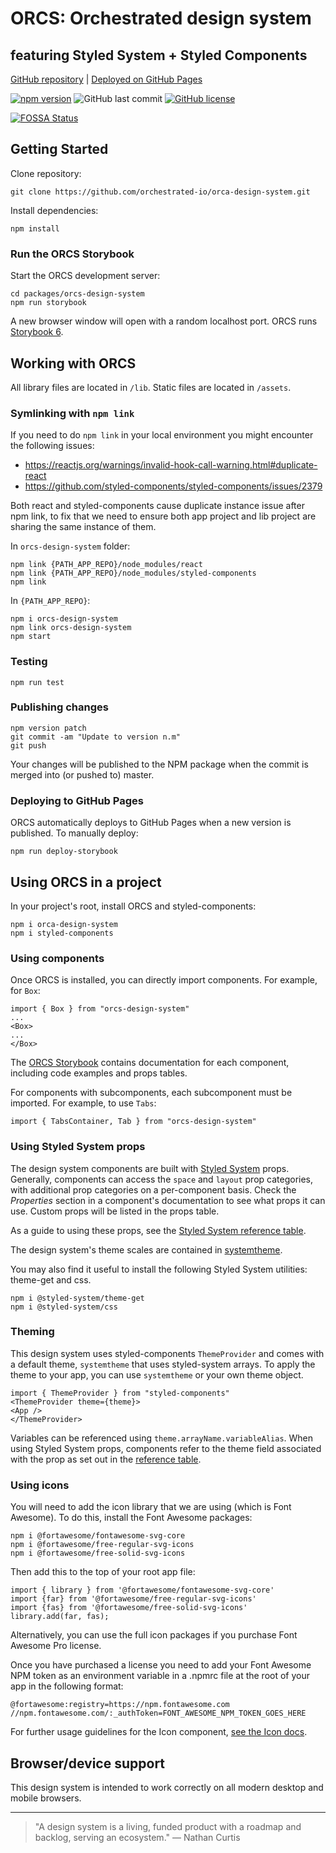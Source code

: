 # ORCS: Orchestrated design system

## featuring Styled System + Styled Components

[GitHub repository](https://github.com/orchestrated-io/orca-design-system) | [Deployed on GitHub Pages](https://orchestrated-io.github.io/orca-design-system/)

[![npm version](https://badge.fury.io/js/orcs-design-system.svg)](https://badge.fury.io/js/orcs-design-system) ![GitHub last commit](https://img.shields.io/github/last-commit/orchestrated-io/orca-design-system) [![GitHub license](https://img.shields.io/github/license/orchestrated-io/orca-design-system.svg)](https://github.com/orchestrated-io/orca-design-system/blob/master/LICENSE)

[![FOSSA Status](https://app.fossa.io/api/projects/git%2Bgithub.com%2Forchestrated-io%2Forca-design-system.svg?type=large)](https://app.fossa.io/projects/git%2Bgithub.com%2Forchestrated-io%2Forca-design-system?ref=badge_large)

## Getting Started

Clone repository:

```
git clone https://github.com/orchestrated-io/orca-design-system.git
```

Install dependencies:

```
npm install
```

### Run the ORCS Storybook

Start the ORCS development server:

```
cd packages/orcs-design-system
npm run storybook
```

A new browser window will open with a random localhost port. ORCS runs [Storybook 6](https://github.com/storybookjs/storybook/releases).

## Working with ORCS

All library files are located in `/lib`. Static files are located in `/assets`.

### Symlinking with `npm link`

If you need to do `npm link` in your local environment you might encounter the following issues:

- https://reactjs.org/warnings/invalid-hook-call-warning.html#duplicate-react
- https://github.com/styled-components/styled-components/issues/2379

Both react and styled-components cause duplicate instance issue after npm link, to fix that we need to ensure both app project and lib project are sharing the same instance of them.

In `orcs-design-system` folder:

```
npm link {PATH_APP_REPO}/node_modules/react
npm link {PATH_APP_REPO}/node_modules/styled-components
npm link
```

In `{PATH_APP_REPO}`:

```
npm i orcs-design-system
npm link orcs-design-system
npm start
```

### Testing

```
npm run test
```

### Publishing changes

```
npm version patch
git commit -am "Update to version n.m"
git push
```

Your changes will be published to the NPM package when the commit is merged into (or pushed to) master.

### Deploying to GitHub Pages

ORCS automatically deploys to GitHub Pages when a new version is published. To manually deploy:

```
npm run deploy-storybook
```

## Using ORCS in a project

In your project's root, install ORCS and styled-components:

```
npm i orca-design-system
npm i styled-components
```

### Using components

Once ORCS is installed, you can directly import components. For example, for `Box`:

```
import { Box } from "orcs-design-system"
...
<Box>
...
</Box>
```

The [ORCS Storybook](https://orchestrated-io.github.io/orca-design-system) contains documentation for each component, including code examples and props tables.

For components with subcomponents, each subcomponent must be imported. For example, to use `Tabs`:

```
import { TabsContainer, Tab } from "orcs-design-system"
```

### Using Styled System props

The design system components are built with [Styled System](https://styled-system.com/) props. Generally, components can access the `space` and `layout` prop categories, with additional prop categories on a per-component basis. Check the _Properties_ section in a component's documentation to see what props it can use. Custom props will be listed in the props table.

As a guide to using these props, see the [Styled System reference table](https://styled-system.com/table).

The design system's theme scales are contained in [systemtheme](https://github.com/orchestrated-io/orca-design-system/blob/master/packages/orcs-design-system/lib/systemtheme.js).

You may also find it useful to install the following Styled System utilities: theme-get and css.

```
npm i @styled-system/theme-get
npm i @styled-system/css
```

### Theming

This design system uses styled-components `ThemeProvider` and comes with a default theme, `systemtheme` that uses styled-system arrays. To apply the theme to your app, you can use `systemtheme` or your own theme object.

```
import { ThemeProvider } from "styled-components"
<ThemeProvider theme={theme}>
<App />
</ThemeProvider>
```

Variables can be referenced using `theme.arrayName.variableAlias`. When using Styled System props, components refer to the theme field associated with the prop as set out in the [reference table](https://styled-system.com/table).

### Using icons

You will need to add the icon library that we are using (which is Font Awesome). To do this, install the Font Awesome packages:

```
npm i @fortawesome/fontawesome-svg-core
npm i @fortawesome/free-regular-svg-icons
npm i @fortawesome/free-solid-svg-icons
```

Then add this to the top of your root app file:

```
import { library } from '@fortawesome/fontawesome-svg-core'
import {far} from '@fortawesome/free-regular-svg-icons'
import {fas} from '@fortawesome/free-solid-svg-icons'
library.add(far, fas);
```

Alternatively, you can use the full icon packages if you purchase Font Awesome Pro license.

Once you have purchased a license you need to add your Font Awesome NPM token as an environment variable in a .npmrc file at the root of your app in the following format:

```
@fortawesome:registry=https://npm.fontawesome.com
//npm.fontawesome.com/:_authToken=FONT_AWESOME_NPM_TOKEN_GOES_HERE
```

For further usage guidelines for the Icon component, [see the Icon docs](http://localhost:55322/?path=/docs/components-icon--default-icon).

## Browser/device support

This design system is intended to work correctly on all modern desktop and mobile browsers.

---

> "A design system is a living, funded product with a roadmap and backlog, serving an ecosystem." — Nathan Curtis

